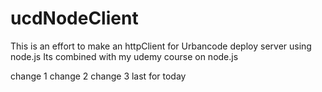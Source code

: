 # ucdNodeClient

This is an effort to make an httpClient for Urbancode deploy server using node.js
Its combined with my udemy course on node.js

change 1 
change 2
change 3
last for today
